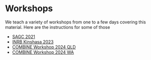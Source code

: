 # Workshops

We teach a variety of workshops from one to a few days covering this material. Here are the instructions for some of those

* [SAGC 2021](SAGC2021.md)
* [INRB Kinshasa 2023](INRB2023.md)
* [COMBINE Workshop 2024 QLD](COMBINE_QLD_2024.md)
* [COMBINE Workshop 2024 WA](COMBINE_WA_2024.md)
